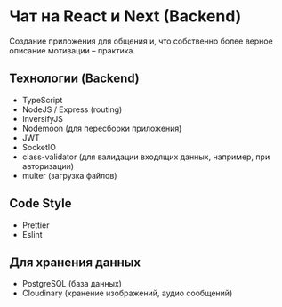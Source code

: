 # Чат на React и Next (Backend)

Создание приложения для общения и, что собственно более верное описание мотивации – практика.

## Технологии (Backend)

- TypeScript
- NodeJS / Express (routing)
- InversifyJS
- Nodemoon (для пересборки приложения)
- JWT
- SocketIO
- class-validator (для валидации входящих данных, например, при авторизации)
- multer (загрузка файлов)

## Code Style

- Prettier
- Eslint

## Для хранения данных

- PostgreSQL (база данных)
- Cloudinary (хранение изображений, аудио сообщений)
